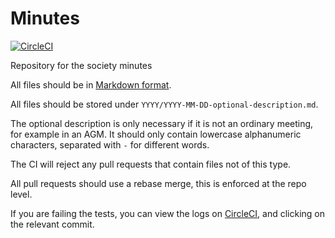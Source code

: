 # Minutes

[![CircleCI](https://circleci.com/gh/roboticsoutreach/minutes.svg?style=svg)](https://circleci.com/gh/roboticsoutreach/minutes)

Repository for the society minutes

All files should be in [Markdown format](https://github.com/adam-p/markdown-here/wiki/Markdown-Cheatsheet).

All files should be stored under `YYYY/YYYY-MM-DD-optional-description.md`.

The optional description is only necessary if it is not an ordinary meeting, for example in an AGM. It should only contain lowercase alphanumeric characters, separated with `-` for different words.

The CI will reject any pull requests that contain files not of this type.

All pull requests should use a rebase merge, this is enforced at the repo level.

If you are failing the tests, you can view the logs on [CircleCI](https://circleci.com/gh/roboticsoutreach/minutes), and clicking on the relevant commit.
